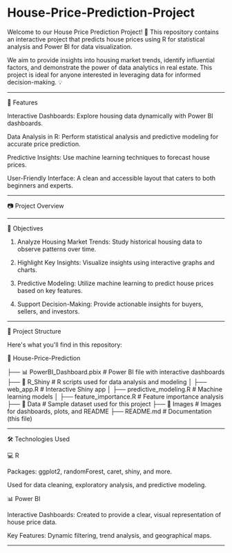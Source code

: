 # House-Price-Prediction-Project
Welcome to our House Price Prediction Project! 🌟 This repository contains an interactive project that predicts house prices using R for statistical analysis and Power BI for data visualization.

We aim to provide insights into housing market trends, identify influential factors, and demonstrate the power of data analytics in real estate. This project is ideal for anyone interested in leveraging data for informed decision-making. 💡


---

🚀 Features

Interactive Dashboards: Explore housing data dynamically with Power BI dashboards.

Data Analysis in R: Perform statistical analysis and predictive modeling for accurate price prediction.

Predictive Insights: Use machine learning techniques to forecast house prices.

User-Friendly Interface: A clean and accessible layout that caters to both beginners and experts.



---

📷 Project Overview




---

📌 Objectives

1. Analyze Housing Market Trends: Study historical housing data to observe patterns over time.


2. Highlight Key Insights: Visualize insights using interactive graphs and charts.


3. Predictive Modeling: Utilize machine learning to predict house prices based on key features.


4. Support Decision-Making: Provide actionable insights for buyers, sellers, and investors.




---

📂 Project Structure

Here's what you'll find in this repository:

📂 House-Price-Prediction

├── 📊 PowerBI_Dashboard.pbix         # Power BI file with interactive dashboards
├── 📁 R_Shiny                        # R scripts used for data analysis and modeling
│   ├── web_app.R                     # Interactive Shiny app
│   ├── predictive_modeling.R         # Machine learning models
│   ├── feature_importance.R          # Feature importance analysis
├── 📁 Data                           # Sample dataset used for this project
├── 📁 Images                         # Images for dashboards, plots, and README
├── README.md                         # Documentation (this file)


---

🛠️ Technologies Used

💻 R

Packages: ggplot2, randomForest, caret, shiny, and more.

Used for data cleaning, exploratory analysis, and predictive modeling.


📊 Power BI

Interactive Dashboards: Created to provide a clear, visual representation of house price data.

Key Features: Dynamic filtering, trend analysis, and geographical maps.



---